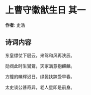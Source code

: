 # 上曹守徽猷生日  其一

**作者**: 史浩

## 诗词内容

东皇缥仗下层云，来驾和风再浃辰。

勋阀此时生鸑鷟，天家满意抱麒麟。

方瞳的皪辉迟日，绿鬓扶踈受早春。

太史谈公甚奇异，老人星即是前身。

